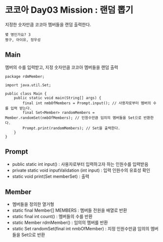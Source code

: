 # 코코아 Day03 Mission : 랜덤 뽑기

지정한 숫자만큼 코코아 멤버들을 랜덤 출력한다.
````
몇 명인가요? 3
짱구, 아이유, 정우성
````

## Main
멤버의 수를 입력받고, 지정 숫자만큼 코코아 멤버들을 랜덤 출력

```
package rdmMember;

import java.util.Set;

public class Main {
    public static void main(String[] args) {
        final int nmbOfMembers = Prompt.input(); // 사용자로부터 멤버의 수를 입력 받는다.
        final Set<Member> randomMembers = Member.randomSet(nmbOfMembers); // 인원수만큼 임의의 멤버들을 Set으로 반환한다.
        Prompt.print(randomMembers); // Set을 출력한다.
    }
}

```

## Prompt
- public static int input() : 사용자로부터 입력하고자 하는 인원수를 입력받음  
- private static void inputValidation (int input) : 입력 인원수의 유효성 확인
- static void print(Set<Member> memberSet) : 출력

## Member
- 멤버들을 정의한 열거형
- static final Member[] MEMBERS : 멤버들 전원을 배열로 반환
- static final int count() : 멤버들의 수를 반환
- static Member rdmMember() : 임의의 멤버를 반환
- static Set<Member> randomSet(final int nmbOfMember) : 지정 인원수만큼 임의의 멤버들을 Set으로 반환
